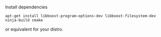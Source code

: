 Install dependencies

```
apt-get install libboost-program-options-dev libboost-filesystem-dev ninja-build cmake
```

or equivalent for your distro.
